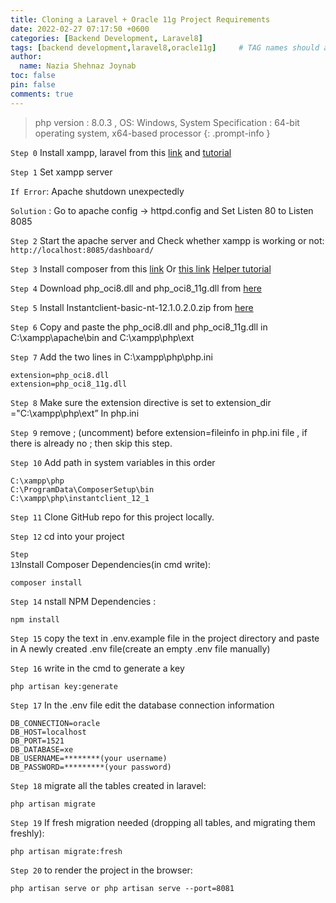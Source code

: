 ```yaml
---
title: Cloning a Laravel + Oracle 11g Project Requirements
date: 2022-02-27 07:17:50 +0600
categories: [Backend Development, Laravel8]
tags: [backend development,laravel8,oracle11g]     # TAG names should always be lowercase
author:
  name: Nazia Shehnaz Joynab
toc: false
pin: false
comments: true
---
```


> php version : 8.0.3 , OS: Windows, System Specification : 64-bit operating system, x64-based processor
{: .prompt-info }

<code class="language-plaintext highlighter-rouge">Step 0</code> Install xampp, laravel from this [link](https://www.apachefriends.org/download.html) and 
[tutorial](https://www.youtube.com/watch?v=fiXdUXy2xjE)

<code class="language-plaintext highlighter-rouge">Step 1</code> Set xampp server

```If Error```: Apache shutdown unexpectedly

```Solution``` : Go to apache config -> httpd.config and Set Listen 80 to Listen 8085

<code class="language-plaintext highlighter-rouge">Step 2</code> Start the apache server and Check whether xampp is working or not: ```http://localhost:8085/dashboard/```

<code class="language-plaintext highlighter-rouge">Step 3</code> Install composer from this [link](https://getcomposer.org/) Or [this link](https://getcomposer.org/download/)
[Helper tutorial](https://www.youtube.com/watch?v=RyYKXyvM3D4)

<code class="language-plaintext highlighter-rouge">Step 4</code> Download php_oci8.dll and php_oci8_11g.dll from 
[here](https://drive.google.com/drive/folders/1geoo4LaZdPwvs0JExdHYEaUJT65QRO6k?usp=sharing)

<code class="language-plaintext highlighter-rouge">Step 5</code> Install Instantclient-basic-nt-12.1.0.2.0.zip from [here](https://www.oracle.com/database/technologies/instant-client/microsoft-windows-32-downloads.html)

<code class="language-plaintext highlighter-rouge">Step 6</code> Copy and paste the php_oci8.dll and php_oci8_11g.dll in C:\xampp\apache\bin and C:\xampp\php\ext

<code class="language-plaintext highlighter-rouge">Step 7</code> Add the two lines in C:\xampp\php\php.ini

```dll
extension=php_oci8.dll  
extension=php_oci8_11g.dll
```

<code class="language-plaintext highlighter-rouge">Step 8</code> Make sure the extension directive is set to
extension_dir ="C:\xampp\php\ext” In php.ini

<code class="language-plaintext highlighter-rouge">Step 9</code> remove ; (uncomment) before extension=fileinfo in php.ini file , if there is already no ; then skip this step.

<code class="language-plaintext highlighter-rouge">Step 10</code> Add path in system variables in this order

```directory
C:\xampp\php
C:\ProgramData\ComposerSetup\bin
C:\xampp\php\instantclient_12_1
```

<code class="language-plaintext highlighter-rouge">Step 11</code> Clone GitHub repo for this project locally.

<code class="language-plaintext highlighter-rouge">Step 12</code> cd into your project

<code class="language-plaintext highlighter-rouge">Step 13</code>Install Composer Dependencies(in cmd write):

```console
composer install
```

<code class="language-plaintext highlighter-rouge">Step 14</code> nstall NPM Dependencies :

```console
npm install
```

<code class="language-plaintext highlighter-rouge">Step 15</code> copy the text in .env.example file in the project directory and paste in A newly created .env file(create an empty .env file manually)

<code class="language-plaintext highlighter-rouge">Step 16</code> write in the cmd to generate a key

```console
php artisan key:generate
```

<code class="language-plaintext highlighter-rouge">Step 17</code> In the .env file edit the database connection information

```console
DB_CONNECTION=oracle
DB_HOST=localhost
DB_PORT=1521
DB_DATABASE=xe
DB_USERNAME=********(your username)
DB_PASSWORD=*********(your password)
```

<code class="language-plaintext highlighter-rouge">Step 18</code> migrate all the tables created in laravel:

```console
php artisan migrate
```

<code class="language-plaintext highlighter-rouge">Step 19</code> If fresh migration needed (dropping all tables, and migrating them freshly):

```console
php artisan migrate:fresh
```

<code class="language-plaintext highlighter-rouge">Step 20</code> to render the project in the browser:

```console
php artisan serve or php artisan serve --port=8081
```